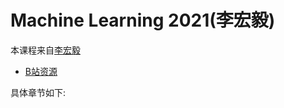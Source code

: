 # Machine Learning 2021(李宏毅)

本课程来自[李宏毅](https://speech.ee.ntu.edu.tw/~hylee/)

- [B站资源](https://www.bilibili.com/video/BV1Wv411h7kN?p=1&spm_id_from=333.788.b_6d756c74695f70616765.1)

具体章节如下:

```{tableofcontents}
```

```python

```
